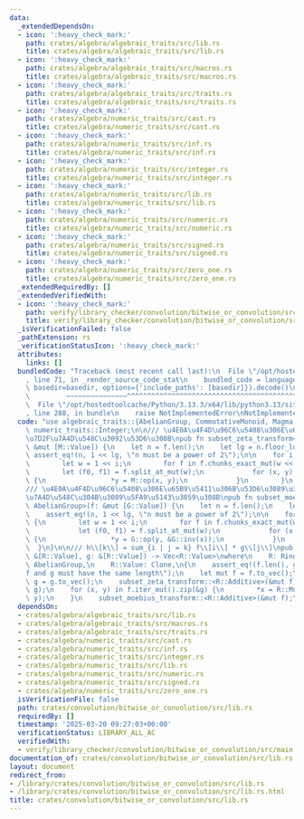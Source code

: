 ```yaml
---
data:
  _extendedDependsOn:
  - icon: ':heavy_check_mark:'
    path: crates/algebra/algebraic_traits/src/lib.rs
    title: crates/algebra/algebraic_traits/src/lib.rs
  - icon: ':heavy_check_mark:'
    path: crates/algebra/algebraic_traits/src/macros.rs
    title: crates/algebra/algebraic_traits/src/macros.rs
  - icon: ':heavy_check_mark:'
    path: crates/algebra/algebraic_traits/src/traits.rs
    title: crates/algebra/algebraic_traits/src/traits.rs
  - icon: ':heavy_check_mark:'
    path: crates/algebra/numeric_traits/src/cast.rs
    title: crates/algebra/numeric_traits/src/cast.rs
  - icon: ':heavy_check_mark:'
    path: crates/algebra/numeric_traits/src/inf.rs
    title: crates/algebra/numeric_traits/src/inf.rs
  - icon: ':heavy_check_mark:'
    path: crates/algebra/numeric_traits/src/integer.rs
    title: crates/algebra/numeric_traits/src/integer.rs
  - icon: ':heavy_check_mark:'
    path: crates/algebra/numeric_traits/src/lib.rs
    title: crates/algebra/numeric_traits/src/lib.rs
  - icon: ':heavy_check_mark:'
    path: crates/algebra/numeric_traits/src/numeric.rs
    title: crates/algebra/numeric_traits/src/numeric.rs
  - icon: ':heavy_check_mark:'
    path: crates/algebra/numeric_traits/src/signed.rs
    title: crates/algebra/numeric_traits/src/signed.rs
  - icon: ':heavy_check_mark:'
    path: crates/algebra/numeric_traits/src/zero_one.rs
    title: crates/algebra/numeric_traits/src/zero_one.rs
  _extendedRequiredBy: []
  _extendedVerifiedWith:
  - icon: ':heavy_check_mark:'
    path: verify/library_checker/convolution/bitwise_or_convolution/src/main.rs
    title: verify/library_checker/convolution/bitwise_or_convolution/src/main.rs
  _isVerificationFailed: false
  _pathExtension: rs
  _verificationStatusIcon: ':heavy_check_mark:'
  attributes:
    links: []
  bundledCode: "Traceback (most recent call last):\n  File \"/opt/hostedtoolcache/Python/3.13.3/x64/lib/python3.13/site-packages/onlinejudge_verify/documentation/build.py\"\
    , line 71, in _render_source_code_stat\n    bundled_code = language.bundle(stat.path,\
    \ basedir=basedir, options={'include_paths': [basedir]}).decode()\n          \
    \         ~~~~~~~~~~~~~~~^^^^^^^^^^^^^^^^^^^^^^^^^^^^^^^^^^^^^^^^^^^^^^^^^^^^^^^^^^^^^^^^^^\n\
    \  File \"/opt/hostedtoolcache/Python/3.13.3/x64/lib/python3.13/site-packages/onlinejudge_verify/languages/rust.py\"\
    , line 288, in bundle\n    raise NotImplementedError\nNotImplementedError\n"
  code: "use algebraic_traits::{AbelianGroup, CommutativeMonoid, Magma, Ring};\nuse\
    \ numeric_traits::Integer;\n\n/// \u4E0A\u4F4D\u96C6\u5408\u306E\u65B9\u5411\u306B\
    \u7D2F\u7A4D\u548C\u3092\u53D6\u308B\npub fn subset_zeta_transform<M: CommutativeMonoid>(f:\
    \ &mut [M::Value]) {\n    let n = f.len();\n    let lg = n.floor_log2();\n   \
    \ assert_eq!(n, 1 << lg, \"n must be a power of 2\");\n\n    for i in 0..lg {\n\
    \        let w = 1 << i;\n        for f in f.chunks_exact_mut(w << 1) {\n    \
    \        let (f0, f1) = f.split_at_mut(w);\n            for (x, y) in f0.iter().zip(f1)\
    \ {\n                *y = M::op(x, y);\n            }\n        }\n    }\n}\n\n\
    /// \u4E0A\u4F4D\u96C6\u5408\u306E\u65B9\u5411\u306B\u53D6\u3089\u308C\u305F\u7D2F\
    \u7A4D\u548C\u304B\u3089\u5FA9\u5143\u3059\u308B\npub fn subset_moebius_transform<G:\
    \ AbelianGroup>(f: &mut [G::Value]) {\n    let n = f.len();\n    let lg = n.floor_log2();\n\
    \    assert_eq!(n, 1 << lg, \"n must be a power of 2\");\n\n    for i in 0..lg\
    \ {\n        let w = 1 << i;\n        for f in f.chunks_exact_mut(w << 1) {\n\
    \            let (f0, f1) = f.split_at_mut(w);\n            for (x, y) in f0.iter().zip(f1)\
    \ {\n                *y = G::op(y, &G::inv(x));\n            }\n        }\n  \
    \  }\n}\n\n/// h\\[k\\] = sum_{i | j = k} f\\[i\\] * g\\[j\\]\npub fn bitwise_or_convolution<R>(f:\
    \ &[R::Value], g: &[R::Value]) -> Vec<R::Value>\nwhere\n    R: Ring,\n    R::Additive:\
    \ AbelianGroup,\n    R::Value: Clone,\n{\n    assert_eq!(f.len(), g.len(), \"\
    f and g must have the same length\");\n    let mut f = f.to_vec();\n    let mut\
    \ g = g.to_vec();\n    subset_zeta_transform::<R::Additive>(&mut f);\n    subset_zeta_transform::<R::Additive>(&mut\
    \ g);\n    for (x, y) in f.iter_mut().zip(&g) {\n        *x = R::Multiplicative::op(x,\
    \ y);\n    }\n    subset_moebius_transform::<R::Additive>(&mut f);\n    f\n}\n"
  dependsOn:
  - crates/algebra/algebraic_traits/src/lib.rs
  - crates/algebra/algebraic_traits/src/macros.rs
  - crates/algebra/algebraic_traits/src/traits.rs
  - crates/algebra/numeric_traits/src/cast.rs
  - crates/algebra/numeric_traits/src/inf.rs
  - crates/algebra/numeric_traits/src/integer.rs
  - crates/algebra/numeric_traits/src/lib.rs
  - crates/algebra/numeric_traits/src/numeric.rs
  - crates/algebra/numeric_traits/src/signed.rs
  - crates/algebra/numeric_traits/src/zero_one.rs
  isVerificationFile: false
  path: crates/convolution/bitwise_or_convolution/src/lib.rs
  requiredBy: []
  timestamp: '2025-03-20 09:27:03+00:00'
  verificationStatus: LIBRARY_ALL_AC
  verifiedWith:
  - verify/library_checker/convolution/bitwise_or_convolution/src/main.rs
documentation_of: crates/convolution/bitwise_or_convolution/src/lib.rs
layout: document
redirect_from:
- /library/crates/convolution/bitwise_or_convolution/src/lib.rs
- /library/crates/convolution/bitwise_or_convolution/src/lib.rs.html
title: crates/convolution/bitwise_or_convolution/src/lib.rs
---
```

